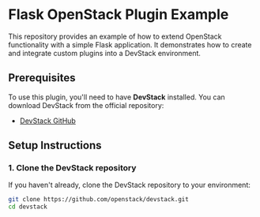 # Flask OpenStack Plugin Example

This repository provides an example of how to extend OpenStack functionality with a simple Flask application. It demonstrates how to create and integrate custom plugins into a DevStack environment.

## Prerequisites

To use this plugin, you'll need to have **DevStack** installed. You can download DevStack from the official repository:

- [DevStack GitHub](https://github.com/openstack/devstack)

## Setup Instructions

### 1. Clone the DevStack repository

If you haven't already, clone the DevStack repository to your environment:

```bash
git clone https://github.com/openstack/devstack.git
cd devstack

